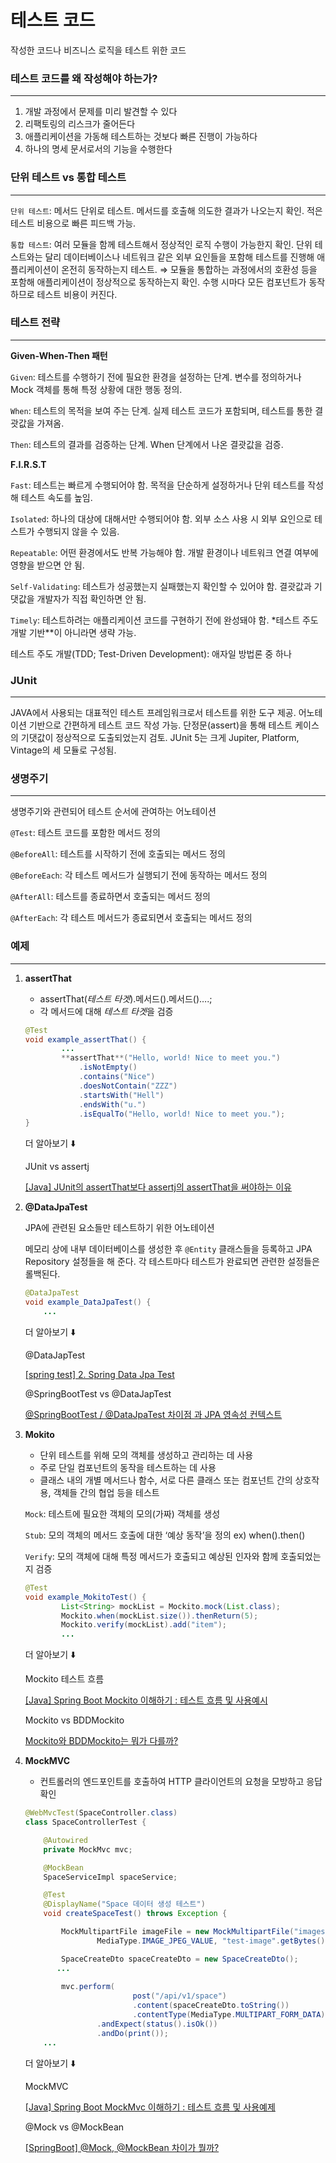 # 테스트 코드

작성한 코드나 비즈니스 로직을 테스트 위한 코드

### 테스트 코드를 왜 작성해야 하는가?

---

1. 개발 과정에서 문제를 미리 발견할 수 있다
2. 리팩토링의 리스크가 줄어든다
3. 애플리케이션을 가동해 테스트하는 것보다 빠른 진행이 가능하다
4. 하나의 명세 문서로서의 기능을 수행한다

### 단위 테스트 vs 통합 테스트

---

`단위 테스트`: 메서드 단위로 테스트. 메서드를 호출해 의도한 결과가 나오는지 확인. 적은 테스트 비용으로 빠른 피드백 가능.

`통합 테스트`: 여러 모듈을 함께 테스트해서 정상적인 로직 수행이 가능한지 확인. 단위 테스트와는 달리 데이터베이스나 네트워크 같은 외부 요인들을 포함해 테스트를 진행해 애플리케이션이 온전히 동작하는지 테스트. ⇒ 모듈을 통합하는 과정에서의 호환성 등을 포함해 애플리케이션이 정상적으로 동작하는지 확인. 수행 시마다 모든 컴포넌트가 동작하므로 테스트 비용이 커진다.

### 테스트 전략

---

**Given-When-Then 패턴**

`Given`: 테스트를 수행하기 전에 필요한 환경을 설정하는 단계. 변수를 정의하거나 Mock 객체를 통해 특정 상황에 대한 행동 정의.

`When`: 테스트의 목적을 보여 주는 단계. 실제 테스트 코드가 포함되며, 테스트를 통한 결괏값을 가져옴.

`Then`: 테스트의 결과를 검증하는 단계. When 단계에서 나온 결괏값을 검증. 

**F.I.R.S.T**

`Fast`: 테스트는 빠르게 수행되어야 함. 목적을 단순하게 설정하거나 단위 테스트를 작성해 테스트 속도를 높임.

`Isolated`: 하나의 대상에 대해서만 수행되어야 함. 외부 소스 사용 시 외부 요인으로 테스트가 수행되지 않을 수 있음.

`Repeatable`: 어떤 환경에서도 반복 가능해야 함. 개발 환경이나 네트워크 연결 여부에 영향을 받으면 안 됨.

`Self-Validating`: 테스트가 성공했는지 실패했는지 확인할 수 있어야 함. 결괏값과 기댓값을 개발자가 직접 확인하면 안 됨.

`Timely`: 테스트하려는 애플리케이션 코드를 구현하기 전에 완성돼야 함. *테스트 주도 개발 기반**이 아니라면 생략 가능.

테스트 주도 개발(TDD; Test-Driven Development): 애자일 방법론 중 하나

### JUnit

---

JAVA에서 사용되는 대표적인 테스트 프레임워크로서 테스트를 위한 도구 제공. 어노테이션 기반으로 간편하게 테스트 코드 작성 가능. 단정문(assert)을 통해 테스트 케이스의 기댓값이 정상적으로 도출되었는지 검토. JUnit 5는 크게 Jupiter, Platform, Vintage의 세 모듈로 구성됨.

### 생명주기

---

생명주기와 관련되어 테스트 순서에 관여하는 어노테이션

`@Test`: 테스트 코드를 포함한 메서드 정의

`@BeforeAll`: 테스트를 시작하기 전에 호출되는 메서드 정의

`@BeforeEach`: 각 테스트 메서드가 실행되기 전에 동작하는 메서드 정의

`@AfterAll`: 테스트를 종료하면서 호출되는 메서드 정의

`@AfterEach`: 각 테스트 메서드가 종료되면서 호출되는 메서드 정의

### 예제

---

1. **assertThat**
    - assertThat(*테스트 타겟*).메서드().메서드()….;
    - 각 메서드에 대해 *테스트 타겟*을 검증
    
    ```java
    @Test
    void example_assertThat() {
    		...
    		**assertThat**("Hello, world! Nice to meet you.")
    			.isNotEmpty()
    			.contains("Nice")
    			.doesNotContain("ZZZ")
    			.startsWith("Hell")
    			.endsWith("u.")
    			.isEqualTo("Hello, world! Nice to meet you.");
    }
    ```
    
    더 알아보기 ⬇️
    
    JUnit vs assertj 
    
    [[Java] JUnit의 assertThat보다 assertj의 assertThat을 써야하는 이유](https://jwkim96.tistory.com/168)
    

1. **@DataJpaTest**
    
    JPA에 관련된 요소들만 테스트하기 위한 어노테이션
    
    메모리 상에 내부 데이터베이스를 생성한 후 `@Entity` 클래스들을 등록하고 JPA Repository 설정들을 해 준다. 각 테스트마다 테스트가 완료되면 관련한 설정들은 롤백된다.
    
    ```java
    @DataJpaTest
    void example_DataJpaTest() {
    	...
    ```
    
    더 알아보기 ⬇️
    
    @DataJapTest
    
    [[spring test] 2. Spring Data Jpa Test](https://goodteacher.tistory.com/655)
    
    @SpringBootTest vs @DataJapTest
    
    [@SpringBootTest / @DataJpaTest 차이점 과 JPA 영속성 컨텍스트](https://cobbybb.tistory.com/23)
    

1. **Mokito**
    - 단위 테스트를 위해 모의 객체를 생성하고 관리하는 데 사용
    - 주로 단일 컴포넌트의 동작을 테스트하는 데 사용
    - 클래스 내의 개별 메서드나 함수, 서로 다른 클래스 또는 컴포넌트 간의 상호작용, 객체들 간의 협업 등을 테스트
    
    `Mock`: 테스트에 필요한 객체의 모의(가짜) 객체를 생성
    
    `Stub`: 모의 객체의 메서드 호출에 대한 ‘예상 동작’을 정의 ex) when().then()
    
    `Verify`: 모의 객체에 대해 특정 메서드가 호출되고 예상된 인자와 함께 호출되었는지 검증
    
    ```java
    @Test
    void example_MokitoTest() {
    		List<String> mockList = Mockito.mock(List.class);
    		Mockito.when(mockList.size()).thenReturn(5);
    		Mockito.verify(mockList).add("item");
    		...
    ```
    
    더 알아보기 ⬇️
    
    Mockito 테스트 흐름
    
    [[Java] Spring Boot Mockito 이해하기 : 테스트 흐름 및 사용예시](https://adjh54.tistory.com/346)
    
    Mockito vs BDDMockito
    
    [Mockito와 BDDMockito는 뭐가 다를까?](https://velog.io/@lxxjn0/Mockito와-BDDMockito는-뭐가-다를까)
    
2. **MockMVC**
    - 컨트롤러의 엔드포인트를 호출하여 HTTP 클라이언트의 요청을 모방하고 응답 확인
    
    ```java
    @WebMvcTest(SpaceController.class)
    class SpaceControllerTest {
    
        @Autowired
        private MockMvc mvc;
    
        @MockBean
        SpaceServiceImpl spaceService;
    
        @Test
        @DisplayName("Space 데이터 생성 테스트")
        void createSpaceTest() throws Exception {
    
            MockMultipartFile imageFile = new MockMultipartFile("images", "test-image.jpg",
                    MediaType.IMAGE_JPEG_VALUE, "test-image".getBytes());
    
            SpaceCreateDto spaceCreateDto = new SpaceCreateDto();
           ...
           
            mvc.perform(
    				        post("/api/v1/space")
                            .content(spaceCreateDto.toString())
                            .contentType(MediaType.MULTIPART_FORM_DATA))
                    .andExpect(status().isOk())
                    .andDo(print());
        ...
    ```
    
    더 알아보기 ⬇️
    
    MockMVC 
    
    [[Java] Spring Boot MockMvc 이해하기 : 테스트 흐름 및 사용예제](https://adjh54.tistory.com/347)
    
    @Mock vs @MockBean
    
    [[SpringBoot] @Mock, @MockBean 차이가 뭘까?](https://blusky10.tistory.com/entry/SpringBoot-Mock-MockBean-차이가-뭘까)